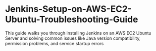 # Jenkins-Setup-on-AWS-EC2-Ubuntu-Troubleshooting-Guide
This guide walks you through installing Jenkins on an AWS EC2 Ubuntu Server and solving common issues like Java version compatibility, permission problems, and service startup errors
